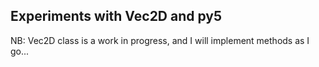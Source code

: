 ## Experiments with Vec2D and py5
NB: Vec2D class is a work in progress, and I will implement methods as I go...
